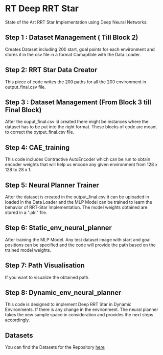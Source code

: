 # RT Deep RRT Star
 State of the Art RRT Star Implementation using Deep Neural Networks. 

## Step 1 : Dataset Management ( Till Block 2)

Creates Dataset including 200 start, goal points for each environment and stores it in the csv file in a format Comaptible with the Data Loader.

## Step 2: RRT Star Data Creator

This piece of code writes the 200 paths for all the 200 environment in output_final.csv file.


## Step 3 : Dataset Management (From Block 3 till Final Block)

After the ouput_final.csv id created there might be instances where the dataset has to be put into the right format. These blocks of code are meant to correct the oytput_final.csv file.

## Step 4: CAE_training

This code includes Contractive AutoEncoder which can be run to obtain encoder weights that will help us encode any given environment from 128 x 128 to 28 x 1. 

## Step 5: Neural Planner Trainer

After the dataset is created in the output_final.csv it can be uploaded in loaded in the Data Loader and the MLP Model can be trained to learn the behavior of RRT-Star Implementation. The model weights obtained are stored in  a ".pkl" file.

## Step 6: Static_env_neural_planner

After training the MLP Model. Any test dataset image with start and goal positions can be specified and the code will provide the path based on the trained model weights.

## Step 7: Path Visualisation

If you want to visualize the obtained path.

## Step 8: Dynamic_env_neural_planner

This code is designed to implement Deep RRT Star in Dynamic Environments. If there is any change in the environment. The neural planner takes the new sample space in consideration and provides the next steps accordingly.

## Datasets

You can find the Datasets for the Repository [here](https://drive.google.com/drive/folders/1WhTzoJnMiI-XtYcoDwNPRzP7mPWXjQmy?usp=sharing)